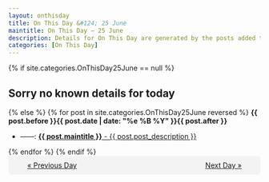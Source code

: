 ```yaml
---
layout: onthisday
title: On This Day &#124; 25 June
maintitle: On This Day — 25 June
description: Details for On This Day are generated by the posts added to the website so the content is subject to changes/updates over time.
categories: [On This Day]
---
```


{% if site.categories.OnThisDay25June == null %}
<h2>Sorry no known details for today</h2>
{% else %}
{% for post in site.categories.OnThisDay25June reversed %}
<strong>{{ post.before }}{{ post.date | date: "%e %B %Y" }}{{ post.after }}</strong>
<ul>
<li> ——: <a class="{{ post.class }}" href="{{ post.url }}"><strong>{{ post.maintitle }}</strong> - {{ post.post_description }}</a></li>
</ul>
{% endfor %}
{% endif %}
<br />
<div style="background-color: #f3f3f3; padding: 10px; border-radius: 5px; text-align: center; display: flex; justify-content: space-evenly;">
<a href="/onthisday/06/06-24">« Previous Day</a>
<span style="visibility:hidden;">[ Visit Leap Year February 29 ]</span>
<a href="/onthisday/06/06-26">Next Day »</a>
</div>
